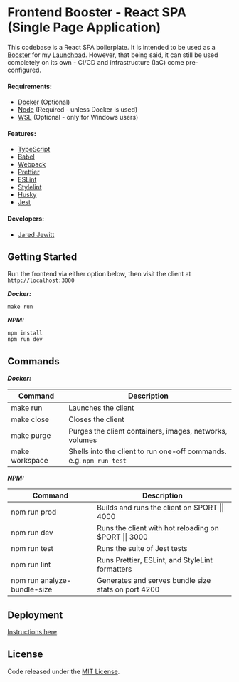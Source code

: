 # Frontend Booster - React SPA (Single Page Application)

This codebase is a React SPA boilerplate. It is intended to be used as a
[Booster](https://github.com/jared-jewitt/booster-guidelines) for my [Launchpad](https://github.com/jared-jewitt/launchpad).
However, that being said, it can still be used completely on its own - CI/CD and infrastructure (IaC) come pre-configured.

#### Requirements:

- [Docker](https://www.docker.com/) (Optional)
- [Node](https://nodejs.org/en/) (Required - unless Docker is used)
- [WSL](https://docs.microsoft.com/en-us/windows/wsl/install-win10) (Optional - only for Windows users)

#### Features:

- [TypeScript](https://www.typescriptlang.org/)
- [Babel](https://babeljs.io/)
- [Webpack](https://webpack.js.org/)
- [Prettier](https://prettier.io/)
- [ESLint](https://eslint.org/)
- [Stylelint](https://stylelint.io/)
- [Husky](https://github.com/typicode/husky)
- [Jest](https://jestjs.io/)

#### Developers:

- [Jared Jewitt](https://jared-jewitt.github.io/)

## Getting Started

Run the frontend via either option below, then visit the client at `http://localhost:3000`

**_Docker:_**

```
make run
```

**_NPM:_**

```
npm install
npm run dev
```

## Commands

**_Docker:_**

| Command        | Description                                                         |
| -------------- | ------------------------------------------------------------------- |
| make run       | Launches the client                                                 |
| make close     | Closes the client                                                   |
| make purge     | Purges the client containers, images, networks, volumes             |
| make workspace | Shells into the client to run one-off commands. e.g. `npm run test` |

**_NPM:_**

| Command                     | Description                                                   |
| --------------------------- | ------------------------------------------------------------- |
| npm run prod                | Builds and runs the client on $PORT &#124;&#124; 4000         |
| npm run dev                 | Runs the client with hot reloading on $PORT &#124;&#124; 3000 |
| npm run test                | Runs the suite of Jest tests                                  |
| npm run lint                | Runs Prettier, ESLint, and StyleLint formatters               |
| npm run analyze-bundle-size | Generates and serves bundle size stats on port 4200           |

## Deployment

[Instructions here](DEPLOYMENT.md).

## License

Code released under the [MIT License](LICENSE).
